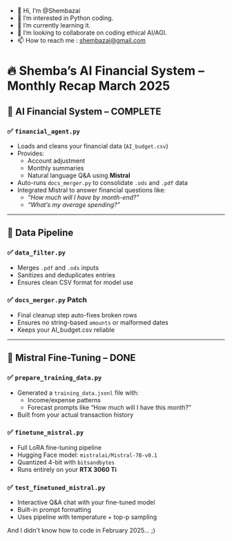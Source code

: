 - 👋 Hi, I’m @Shembazai
- 👀 I’m interested in Python coding.
- 🌱 I’m currently learning it.
- 💞️ I’m looking to collaborate on coding ethical AI/AGI.
- 📫 How to reach me : shembazai@gmail.com

# 🔥 Shemba’s AI Financial System – Monthly Recap March 2025

## 🧠 AI Financial System – COMPLETE

### ✅ `financial_agent.py`
- Loads and cleans your financial data (`AI_budget.csv`)
- Provides:
  - Account adjustment
  - Monthly summaries
  - Natural language Q&A using **Mistral**
- Auto-runs `docs_merger.py` to consolidate `.ods` and `.pdf` data
- Integrated Mistral to answer financial questions like:
  - _“How much will I have by month-end?”_
  - _“What’s my average spending?”_

---

## 🧼 Data Pipeline

### ✅ `data_filter.py`
- Merges `.pdf` and `.ods` inputs
- Sanitizes and deduplicates entries
- Ensures clean CSV format for model use

### ✅ `docs_merger.py` Patch
- Final cleanup step auto-fixes broken rows
- Ensures no string-based `amounts` or malformed dates
- Keeps your AI_budget.csv reliable

---

## 🧠 Mistral Fine-Tuning – DONE

### ✅ `prepare_training_data.py`
- Generated a `training_data.jsonl` file with:
  - Income/expense patterns
  - Forecast prompts like “How much will I have this month?”
- Built from your actual transaction history

### ✅ `finetune_mistral.py`
- Full LoRA fine-tuning pipeline
- Hugging Face model: `mistralai/Mistral-7B-v0.1`
- Quantized 4-bit with `bitsandbytes`
- Runs entirely on your **RTX 3060 Ti**


### ✅ `test_finetuned_mistral.py`
- Interactive Q&A chat with your fine-tuned model
- Built-in prompt formatting
- Uses pipeline with temperature + top-p sampling

And I didn't know how to code in February 2025... ;)




<!---
Shembazai/Shembazai is a ✨ special ✨ repository because its `README.md` (this file) appears on your GitHub profile.
You can click the Preview link to take a look at your changes.
--->
